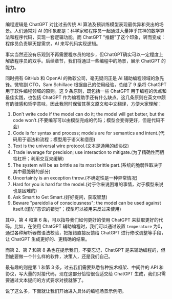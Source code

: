 # intro

编程逻辑是 ChatGPT 对比过去传统 AI 算法及预训练模型表现最优异和突出的场景。人们通常对 AI 的印象都是：科学家和程序员一起通过大量神乎其神的数学算法和程序代码，实现一套逻辑功能。而 ChatGPT "推翻"了这个印象，转而变成：程序员负责聊天提需求，AI 来写代码实现逻辑。

事实当然还没有乐观到不再需要程序员的地步，但ChatGPT确实可以一定程度上解放程序员的双手。后续章节，我们将通过一些编程中的场景，展示 ChatGPT 的能力。

同时拥有 GitHub 和 OpenAI 的微软公司，毫无疑问正是 AI 辅助编程领域的急先锋。微软副 CTO，Sam Schillace 根据自己的使用经验，总结了 9 条将 ChatGPT 用于软件编程领域的原则。这 9 条原则，既包括一些 ChatGPT 用于编程的优点和最佳实践，也包括 ChatGPT 作为编程助手还有什么缺点。这几条原则在英文中颇有韵律感和哲学意味，因此我同时保留其英文原文和中文翻译，方便大家理解：

1. Don’t write code if the model can do it; the model will get better, but the code won’t.(不要编写可以由模型完成的代码；模型会变得更好，但是代码不会)
2. Code is for syntax and process; models are for semantics and intent.(代码用于语法和流程；模型用于语义和意图)
3. Text is the universal wire protocol.(文本是通用的线协议)
4. Trade leverage for precision; use interaction to mitigate.(为了精确性而牺牲杠杆；利用交互来缓解)
5. The system will be as brittle as its most brittle part.(系统的脆弱性取决于其中最脆弱的部分)
6. Uncertainty is an exception throw.(不确定性是一种异常情况)
7. Hard for you is hard for the model.(对于你来说困难的事情，对于模型来说也是困难的)
8. Ask Smart to Get Smart.(好好提问，获取智慧)
9. Beware "pareidolia of consciousness"; the model can be used against itself.(谨防“意识的错觉”；模型可以被用来反过来使用)

其中，第 4 和第 6 条，可以指导我们如何更好的使用 ChatGPT 来获取更好的代码。比如，在使用 ChatGPT 辅助编程时，我们可以通过设置 `temperature` 为0，通过各种解析器做语法校验，把报错直接反馈给 ChatGPT 进行修改调整等手段，让 ChatGPT 生成更好的、更精确的结果。

而第 2、第 7 和第 8 条也在提示我们，不要忘记，ChatGPT 是来辅助编程的，但到底要做一个什么样的软件，决策人，还是我们自己。

最有趣的则是第 1 和第 3 条，过去我们需要熟悉各种技术框架、中间件的 API 和协议，写大量的对接代码，现在这部分恰恰很合适交给 ChatGPT 生成，我们只需要通过文本提问的方式要求对接就够了。

说了这么多，下面就让我们开始进入具体的编程场景示例吧。

